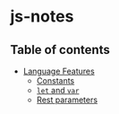 # js-notes

## Table of contents

<!-- toc -->

- [Language Features](#some-background)
  * [Constants](constants.md)
  * [`let` and `var`](let-and-var.md)
  * [Rest parameters](rest-parameters.md)
<!-- tocstop -->